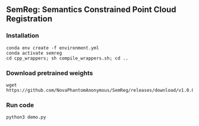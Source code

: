 ## SemReg: Semantics Constrained Point Cloud Registration


### Installation 

```
conda env create -f environment.yml
conda activate semreg
cd cpp_wrappers; sh compile_wrappers.sh; cd ..
```
### Download pretrained weights
```
wget https://github.com/NovaPhantomAnonymous/SemReg/releases/download/v1.0.0/weights.ckpt
```
### Run code

```
python3 demo.py 
```
